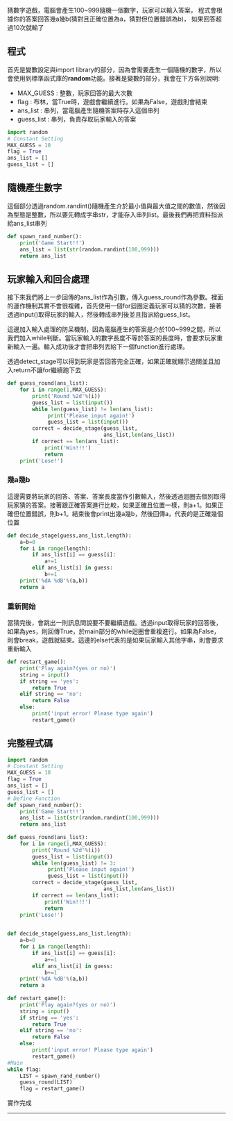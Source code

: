 猜數字遊戲，電腦會產生100~999隨機一個數字，玩家可以輸入答案，
程式會根據你的答案回答幾a幾b(猜對且正確位置為a，猜對但位置錯誤為b)，
如果回答超過10次就輸了

## 程式
首先是變數設定與import library的部分，因為會需要產生一個隨機的數字，所以會使用到標準函式庫的**random**功能。接著是變數的部分，我會在下方各別說明:

- MAX_GUESS : 整數，玩家回答的最大次數
- flag : 布林，當True時，遊戲會繼續進行。如果為False，遊戲則會結束
- ans_list : 串列，當電腦產生隨機答案時存入這個串列
- guess_list : 串列，負責存取玩家輸入的答案
```python
import random
# Constant Setting
MAX_GUESS = 10
flag = True
ans_list = []
guess_list = []
```

## 隨機產生數字
這個部分透過random.randint()隨機產生介於最小值與最大值之間的數值，然後因為型態是整數，所以要先轉成字串str，才能存入串列list。最後我們再把資料指派給ans_list串列
```python
def spawn_rand_number():
    print('Game Start!!')
    ans_list = list(str(random.randint(100,999)))
    return ans_list
```
## 玩家輸入和回合處理
接下來我們將上一步回傳的ans_list作為引數，傳入guess_round作為參數。裡面的運作機制其實不會很複雜，首先使用一個for迴圈定義玩家可以猜的次數，接著透過input()取得玩家的輸入，然後轉成串列後並且指派給guess_list。

這邊加入輸入處理的防呆機制，因為電腦產生的答案是介於100~999之間，所以我們加入while判斷。當玩家輸入的數字長度不等於答案的長度時，會要求玩家重新輸入一遍。輸入成功後才會把串列丟給下一個function進行處理。

透過detect_stage可以得到玩家是否回答完全正確，如果正確就顯示過關並且加入return不讓for繼續跑下去
```python
def guess_round(ans_list):
    for i in range(1,MAX_GUESS):      
        print('Round %2d'%(i))      
        guess_list = list(input())
        while len(guess_list) != len(ans_list):
             print('Please input again!')
             guess_list = list(input())
        correct = decide_stage(guess_list,
                               ans_list,len(ans_list))
        if correct == len(ans_list):
            print('Win!!!')
            return
    print('Lose!')
```

### 幾a幾b
這邊需要將玩家的回答、答案、答案長度當作引數輸入，然後透過迴圈去個別取得玩家猜的答案。接著跟正確答案進行比較，如果正確且位置一樣，則a+1。如果正確但位置錯誤，則b+1。結束後會print出幾a幾b，然後回傳a，代表的是正確幾個位置
```python
def decide_stage(guess,ans_list,length):
    a=b=0
    for i in range(length):
        if ans_list[i] == guess[i]:
            a+=1           
        elif ans_list[i] in guess:
            b+=1
    print('%dA %dB'%(a,b))
    return a
```

### 重新開始
當猜完後，會跳出一則訊息問說要不要繼續遊戲。透過input取得玩家的回答後，如果為yes，則回傳True，於main部分的while迴圈會重複進行。如果為False，則會break，遊戲就結束。這邊的else代表的是如果玩家輸入其他字串，則會要求重新輸入
```python
def restart_game():
    print('Play again?(yes or no)')    
    string = input()
    if string == 'yes':
        return True
    elif string == 'no':
        return False
    else:
        print('input error! Please type again')
        restart_game()
```
## 完整程式碼
```python
import random
# Constant Setting
MAX_GUESS = 10
flag = True
ans_list = []
guess_list = []
# Define Function
def spawn_rand_number():
    print('Game Start!!')
    ans_list = list(str(random.randint(100,999)))
    return ans_list
     
def guess_round(ans_list):
    for i in range(1,MAX_GUESS):      
        print('Round %2d'%(i))      
        guess_list = list(input())
        while len(guess_list) != 3:
             print('Please input again!')
             guess_list = list(input())
        correct = decide_stage(guess_list,
                               ans_list,len(ans_list))
        if correct == len(ans_list):
            print('Win!!!')
            return
    print('Lose!')
            

def decide_stage(guess,ans_list,length):
    a=b=0
    for i in range(length):
        if ans_list[i] == guess[i]:
            a+=1           
        elif ans_list[i] in guess:
            b+=1
    print('%dA %dB'%(a,b))
    return a
    
def restart_game():
    print('Play again?(yes or no)')    
    string = input()
    if string == 'yes':
        return True
    elif string == 'no':
        return False
    else:
        print('input error! Please type again')
        restart_game()
#Main
while flag:
    LIST = spawn_rand_number()
    guess_round(LIST)
    flag = restart_game()


```

實作完成

---
